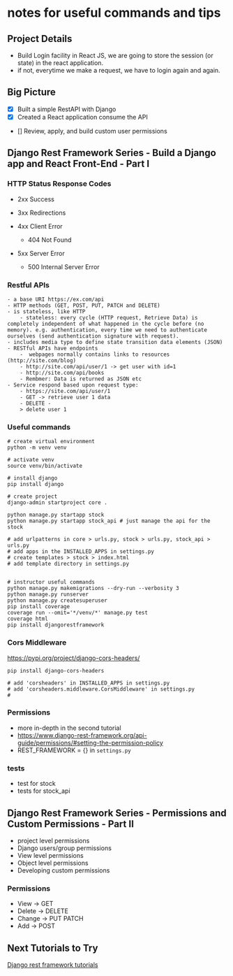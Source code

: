 # notes for useful commands and tips
## Project Details

- Build Login facility in React JS, we are going to store the session (or state) in the react application.
- if not, everytime we make a request, we have to login again and again.

## Big Picture

- [x] Built a simple RestAPI with Django
- [x] Created a React application consume the API
- [] Review, apply, and build custom user permissions

## Django Rest Framework Series - Build a Django app and React Front-End - Part I

### HTTP Status Response Codes

- 2xx Success
- 3xx Redirections
- 4xx Client Error
  - 404 Not Found

- 5xx Server Error
  - 500 Internal Server Error

### Restful APIs

    - a base URI https://ex.com/api
    - HTTP methods (GET, POST, PUT, PATCH and DELETE)
    - is stateless, like HTTP
        - stateless: every cycle (HTTP request, Retrieve Data) is completely independent of what happened in the cycle before (no memory). e.g. authentication, every time we need to authenticate ourselves (send authentication signature with request).
    - includes media type to define state transition data elements (JSON)
    - RESTful APIs have endpoints
        -  webpages normally contains links to resources (http://site.com/blog)
        - http://site.com/api/user/1 -> get user with id=1
        - http://site.com/api/books
        - Rembmer: Data is returned as JSON etc
    - Service respond based upon request type:
        - https://site.com/api/user/1 
        - GET -> retrieve user 1 data
        - DELETE -
        > delete user 1

### Useful commands

```
# create virtual environment 
python -m venv venv 

# activate venv
source venv/bin/activate

# install django 
pip install django

# create project 
django-admin startproject core .

python manage.py startapp stock
python manage.py startapp stock_api # just manage the api for the stock

# add urlpatterns in core > urls.py, stock > urls.py, stock_api > urls.py
# add apps in the INSTALLED_APPS in settings.py
# create templates > stock > index.html
# add template directory in settings.py


# instructor useful commands
python manage.py makemigrations --dry-run --verbosity 3
python manage.py runserver
python manage.py createsuperuser
pip install coverage
coverage run --omit='*/venv/*' manage.py test 
coverage html
pip install djangorestframework
```
### Cors Middleware 
https://pypi.org/project/django-cors-headers/
```
pip install django-cors-headers

# add 'corsheaders' in INSTALLED_APPS in settings.py
# add 'corsheaders.middleware.CorsMiddleware' in settings.py
# 
```

### Permissions

- more in-depth in the second tutorial
- https://www.django-rest-framework.org/api-guide/permissions/#setting-the-permission-policy
- REST_FRAMEWORK = {} in `settings.py`

### tests

- test for stock
- tests for stock_api

## Django Rest Framework Series - Permissions and Custom Permissions - Part II

- project level permissions
- Django users/group permissions
- View level permissions
- Object level permissions
- Developing custom permissions

### Permissions
- View -> GET
- Delete -> DELETE
- Change -> PUT PATCH
- Add -> POST







## Next Tutorials to Try
[Django rest framework tutorials](https://www.django-rest-framework.org/tutorial/1-serialization/)